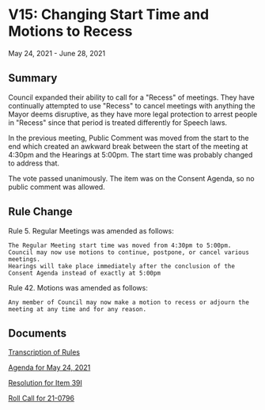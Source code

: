 # V15: Changing Start Time and Motions to Recess

May 24, 2021 - June 28, 2021 

## Summary

 Council expanded their ability to call for a "Recess" of meetings. They have continually attempted to use "Recess" to cancel meetings with anything the Mayor deems disruptive, as they have more legal protection to arrest people in "Recess" since that period is treated differently for Speech laws.

In the previous meeting, Public Comment was moved from the start to the end which created an awkward break between the start of the meeting at 4:30pm and the Hearings at 5:00pm. The start time was probably changed to address that.

The vote passed unanimously. The item was on the Consent Agenda, so no public comment was allowed. 

## Rule Change

Rule 5. Regular Meetings was amended as follows:

    The Regular Meeting start time was moved from 4:30pm to 5:00pm.
    Council may now use motions to continue, postpone, or cancel various meetings.
    Hearings will take place immediately after the conclusion of the Consent Agenda instead of exactly at 5:00pm 

Rule 42. Motions was amended as follows:

    Any member of Council may now make a motion to recess or adjourn the meeting at any time and for any reason. 

## Documents

[Transcription of Rules](./transcription.md)

[Agenda for May 24, 2021](./agenda.pdf)

[Resolution for Item 39I](./resolution.pdf)

[Roll Call for 21-0796](./roll_call.pdf)
